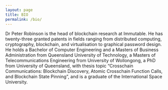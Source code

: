 ```yaml
---
layout: page
title: BIO
permalink: /bio/
---
```


<p>Dr Peter Robinson is the head of blockchain research at Immutable. He has twenty-three granted patents in fields ranging from distributed computing, cryptography, blockchain, and virtualisation to graphical password design. He holds a Bachelor of Computer Engineering and a Masters of Business Administration from Queensland University of Technology, a Masters of Telecommunications Engineering from University of Wollongong, a PhD from University of Queensland, with thesis topic “Crosschain Communications: Blockchain Discovery, Atomic Crosschain Function Calls, and Blockchain State Pinning”, and is a graduate of the International Space University.</p>

